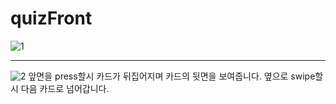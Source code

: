 # quizFront
![1](https://github.com/jeonghawook/quizFront/assets/126029736/6291ff4e-02ed-4a55-bb73-05ce405dd9e2)


---
![2](https://github.com/jeonghawook/quizFront/assets/126029736/7f098233-5e0a-40ce-a689-4bd475eaa445)
앞면을 press할시 카드가 뒤집어지며 카드의 뒷면을 보여줍니다. 옆으로 swipe할시 다음 카드로 넘어갑니다.


